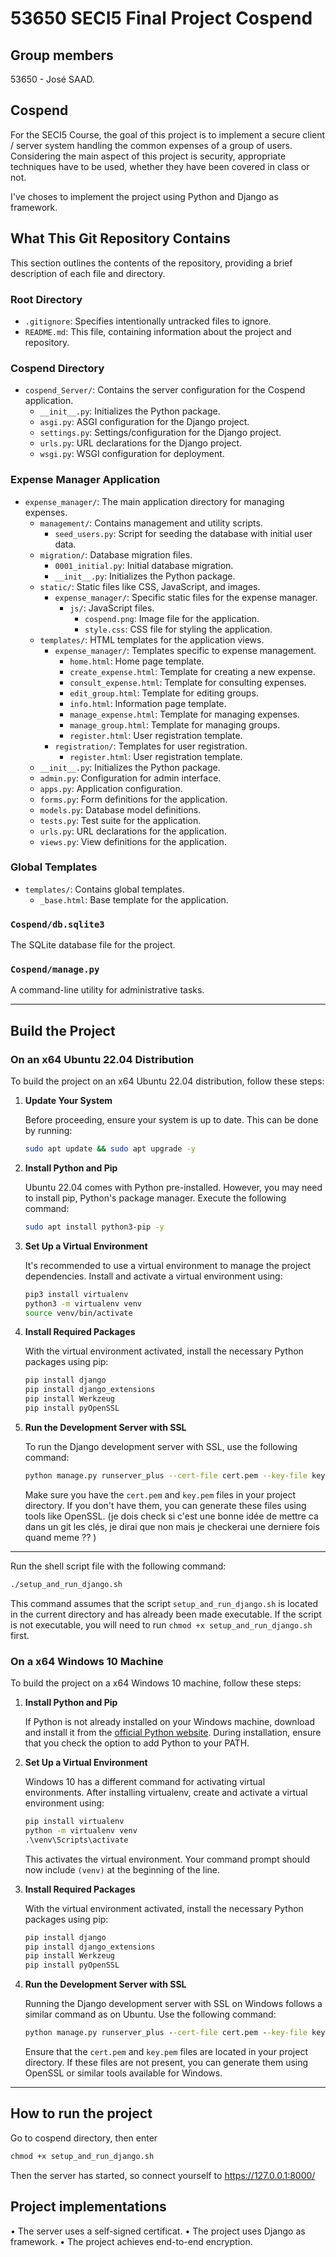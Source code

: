 # 53650 SECI5 Final Project Cospend

## Group members
53650 - José SAAD. 

## Cospend

For the SECI5 Course, the goal of this project is to implement a secure client / server system handling the common expenses of a group of users. Considering the main aspect of this project is security, appropriate techniques have to be used, whether they have been covered in class or not.

I've choses to implement the project using Python and Django as framework.


## What This Git Repository Contains

This section outlines the contents of the repository, providing a brief description of each file and directory.

### Root Directory
- `.gitignore`: Specifies intentionally untracked files to ignore.
- `README.md`: This file, containing information about the project and repository.

### Cospend Directory
- `cospend_Server/`: Contains the server configuration for the Cospend application.
  - `__init__.py`: Initializes the Python package.
  - `asgi.py`: ASGI configuration for the Django project.
  - `settings.py`: Settings/configuration for the Django project.
  - `urls.py`: URL declarations for the Django project.
  - `wsgi.py`: WSGI configuration for deployment.

### Expense Manager Application
- `expense_manager/`: The main application directory for managing expenses.
  - `management/`: Contains management and utility scripts.
    - `seed_users.py`: Script for seeding the database with initial user data.
  - `migration/`: Database migration files.
    - `0001_initial.py`: Initial database migration.
    - `__init__.py`: Initializes the Python package.
  - `static/`: Static files like CSS, JavaScript, and images.
    - `expense_manager/`: Specific static files for the expense manager.
      - `js/`: JavaScript files.
        - `cospend.png`: Image file for the application.
        - `style.css`: CSS file for styling the application.
  - `templates/`: HTML templates for the application views.
    - `expense_manager/`: Templates specific to expense management.
      - `home.html`: Home page template.
      - `create_expense.html`: Template for creating a new expense.
      - `consult_expense.html`: Template for consulting expenses.
      - `edit_group.html`: Template for editing groups.
      - `info.html`: Information page template.
      - `manage_expense.html`: Template for managing expenses.
      - `manage_group.html`: Template for managing groups.
      - `register.html`: User registration template.
    - `registration/`: Templates for user registration.
      - `register.html`: User registration template.
  - `__init__.py`: Initializes the Python package.
  - `admin.py`: Configuration for admin interface.
  - `apps.py`: Application configuration.
  - `forms.py`: Form definitions for the application.
  - `models.py`: Database model definitions.
  - `tests.py`: Test suite for the application.
  - `urls.py`: URL declarations for the application.
  - `views.py`: View definitions for the application.

### Global Templates
- `templates/`: Contains global templates.
  - `_base.html`: Base template for the application.

### `Cospend/db.sqlite3`
The SQLite database file for the project.

### `Cospend/manage.py`
A command-line utility for administrative tasks.

---

## Build the Project



### On an x64 Ubuntu 22.04 Distribution

To build the project on an x64 Ubuntu 22.04 distribution, follow these steps:

1. **Update Your System**

   Before proceeding, ensure your system is up to date. This can be done by running:

   ```bash
   sudo apt update && sudo apt upgrade -y
   ```

2. **Install Python and Pip**

   Ubuntu 22.04 comes with Python pre-installed. However, you may need to install pip, Python's package manager. Execute the following command:

   ```bash
   sudo apt install python3-pip -y
   ```

3. **Set Up a Virtual Environment**

   It's recommended to use a virtual environment to manage the project dependencies. Install and activate a virtual environment using:

   ```bash
   pip3 install virtualenv
   python3 -m virtualenv venv
   source venv/bin/activate
   ```

4. **Install Required Packages**

   With the virtual environment activated, install the necessary Python packages using pip:

   ```bash
   pip install django
   pip install django_extensions
   pip install Werkzeug
   pip install pyOpenSSL
   ```

5. **Run the Development Server with SSL**

   To run the Django development server with SSL, use the following command:

   ```bash
   python manage.py runserver_plus --cert-file cert.pem --key-file key.pem
   ```

   Make sure you have the `cert.pem` and `key.pem` files in your project directory. If you don't have them, you can generate these files using tools like OpenSSL. (je dois check si c'est une bonne idée de mettre ca dans un git les clés, je dirai que non mais je checkerai une derniere fois quand meme ?? )

---


Run the shell script file with the following command:

```bash
./setup_and_run_django.sh
```

This command assumes that the script `setup_and_run_django.sh` is located in the current directory and has already been made executable. If the script is not executable, you will need to run `chmod +x setup_and_run_django.sh` first.


### On a x64 Windows 10 Machine

To build the project on a x64 Windows 10 machine, follow these steps:

1. **Install Python and Pip**

   If Python is not already installed on your Windows machine, download and install it from the [official Python website](https://www.python.org/downloads/windows/). During installation, ensure that you check the option to add Python to your PATH.

2. **Set Up a Virtual Environment**

   Windows 10 has a different command for activating virtual environments. After installing virtualenv, create and activate a virtual environment using:

   ```cmd
   pip install virtualenv
   python -m virtualenv venv
   .\venv\Scripts\activate
   ```

   This activates the virtual environment. Your command prompt should now include `(venv)` at the beginning of the line.

3. **Install Required Packages**

   With the virtual environment activated, install the necessary Python packages using pip:

   ```cmd
   pip install django
   pip install django_extensions
   pip install Werkzeug
   pip install pyOpenSSL
   ```

4. **Run the Development Server with SSL**

   Running the Django development server with SSL on Windows follows a similar command as on Ubuntu. Use the following command:

   ```cmd
   python manage.py runserver_plus --cert-file cert.pem --key-file key.pem
   ```

   Ensure that the `cert.pem` and `key.pem` files are located in your project directory. If these files are not present, you can generate them using OpenSSL or similar tools available for Windows.

---

## How to run the project 
Go to cospend directory, 
then enter  
```cmd
chmod +x setup_and_run_django.sh
 ```
Then the server has started, so connect yourself to https://127.0.0.1:8000/


## Project implementations

• The server uses a self-signed certificat. 
• The project uses Django as framework.
• The project achieves end-to-end encryption.
